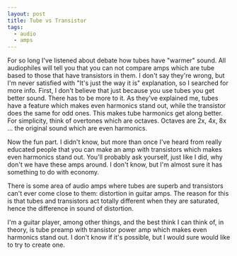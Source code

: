 ```yaml
---
layout: post
title: Tube vs Transistor
tags:
  - audio
  - amps
---
```


For so long I've listened about debate how tubes have "warmer" sound. All
audiophiles will tell you that you can not compare amps which are tube based to
those that have transistors in them. I don't say they're wrong, but I'm never
satisfied with "It's just the way it is" explanation, so I searched for more
info. First, I don't believe that just because you use tubes you get better
sound. There has to be more to it. As they've explained me, tubes have a feature
which makes even harmonics stand out, while the transistor does the same for odd
ones. This makes tube harmonics get along better. For simplicity, think of
overtones which are octaves. Octaves are 2x, 4x, 8x ... the original sound which
are even harmonics.

Now the fun part. I didn't know, but more than once I've heard from really
educated people that you can make an amp with transistors which makes even
harmonics stand out. You'll probably ask yourself, just like I did, why don't
we have these amps around. I don't know, but I'm almost sure it has something
to do with economy.

There is some area of audio amps where tubes are superb and transistors can't
ever come close to them: distortion in guitar amps. The reason for this is that
tubes and transistors act totally different when they are saturated, hence the
difference in sound of distortion.

I'm a guitar player, among other things, and the best think I can think of, in
theory, is tube preamp with transistor power amp which makes even harmonics
stand out. I don't know if it's possible, but I would sure would like to try to
create one.
